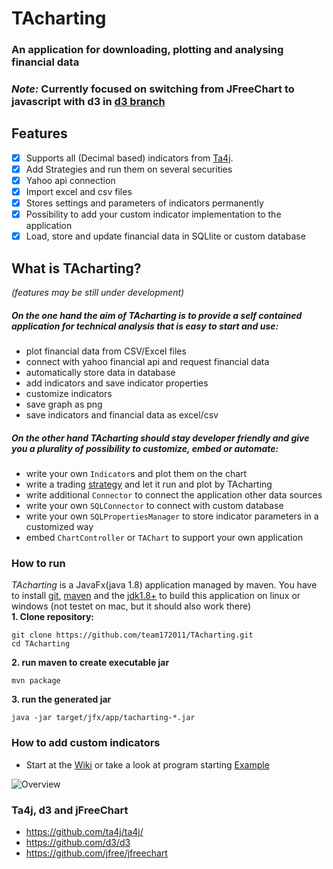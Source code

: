 # TAcharting
### An application for downloading, plotting and analysing financial data

### _Note:_ Currently focused on switching from JFreeChart to javascript with d3 in [d3 branch](https://github.com/team172011/TAcharting/tree/d3)

## Features
- [x] Supports all (Decimal based) indicators from [Ta4j](https://github.com/ta4j/ta4j).
- [x] Add Strategies and run them on several securities
- [x] Yahoo api connection
- [x] Import excel and csv files
- [x] Stores settings and parameters of indicators permanently
- [x] Possibility to add your custom indicator implementation to the application
- [x] Load, store and update financial data in SQLlite or custom database

## What is TAcharting? 
_(features may be still under development)_<br/>
##### On the one hand the aim of TAcharting is to provide a self contained application for technical analysis that is easy to start and use:
 - plot financial data from CSV/Excel files 
 - connect with yahoo financial api and request financial data
 - automatically store data in database
 - add indicators and save indicator properties
 - customize indicators
 - save graph as png
 - save indicators and financial data as excel/csv
 
##### On the other hand TAcharting should stay developer friendly and give you a plurality of possibility to customize, embed or automate:
 - write your own `Indicator`s and plot them on the chart
 - write a trading [strategy](https://github.com/ta4j/ta4j/blob/master/ta4j-core/src/main/java/org/ta4j/core/Strategy.java) and let it run and plot by TAcharting
 - write additional `Connector` to connect the application other data sources
 - write your own `SQLConnector` to connect with custom database
 - write your own `SQLPropertiesManager` to store indicator parameters in a customized way
 - embed `ChartController` or `TAChart` to support your own application

### How to run
_TAcharting_ is a JavaFx(java 1.8) application managed by maven. You have to install [git](https://git-scm.com/downloads), [maven](https://maven.apache.org/download.cgi) and the [jdk1.8+](http://www.oracle.com/technetwork/java/javase/downloads/jdk8-downloads-2133151.html)
to build this application on 
linux or windows (not testet on mac, but it should also work there)<br>
**1. Clone repository:**
```
git clone https://github.com/team172011/TAcharting.git
cd TAcharting
``` 
**2. run maven to create executable jar**
````git
mvn package
````
**3. run the generated jar**
````git
java -jar target/jfx/app/tacharting-*.jar

````


### How to add custom indicators
* Start at the [Wiki](https://github.com/team172011/ta4j-charting/wiki) or take a look at program starting [Example](https://github.com/team172011/ta4j-charting/blob/master/src/example/Example.java)

![Overview](https://github.com/team172011/ta4j-charting/blob/master/src/main/java/org/sjwimmer/tacharting/data/screenshots/overview2.png)


### Ta4j, d3 and jFreeChart
* https://github.com/ta4j/ta4j/
* https://github.com/d3/d3
* https://github.com/jfree/jfreechart
